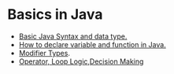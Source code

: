 # Basics in Java

- [Basic Java Syntax and data type.](./java/basic_java_syntax.md)
- [How to declare variable and function in Java.](./java/variable_function_in_java.md)
- [Modifier Types](./java/modifier.md).
- [Operator, Loop Logic,Decision Making](./java/logic.md)


